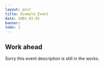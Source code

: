 ```yaml
---
layout: post
title: Example Event
date: 2001-01-01
banner: 
todo: 1
---
```



## Work ahead

Sorry this event description is still in the works.

<!--
http://www.pavingways.com/leveling-the-mobile-playing-field-mobile-startups-microsoft-motorola-verizon-2_1378.html
-->
